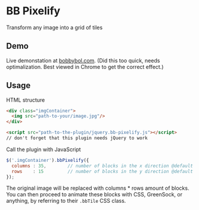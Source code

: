 # BB Pixelify
Transform any image into a grid of tiles

## Demo
Live demonstation at [bobbybol.com](http://bobbybol.com/plugins/bb-pixelify/).
(Did this too quick, needs optimalization. Best viewed in Chrome to get the correct effect.)

## Usage

HTML structure
```html
<div class="imgContainer">
  <img src="path-to-your/image.jpg"/>
</div>

<script src="path-to-the-plugin/jquery.bb-pixelify.js"></script>
// don't forget that this plugin needs jQuery to work
```

Call the plugin with JavaScript
```javascript
$('.imgContainer').bbPixelify({ 
  columns : 35,        // number of blocks in the x direction @default 10 
  rows    : 15         // number of blocks in the y direction @default 10
});
```

The original image will be replaced with columns * rows amount of blocks.
You can then proceed to animate these blocks with CSS, GreenSock, or anything, by referring to their `.bbTile` CSS class. 
